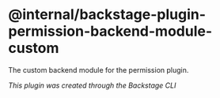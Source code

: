 # @internal/backstage-plugin-permission-backend-module-custom

The custom backend module for the permission plugin.

_This plugin was created through the Backstage CLI_
